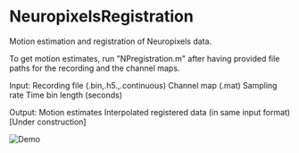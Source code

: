 # NeuropixelsRegistration
 Motion estimation and registration of Neuropixels data.
 
 To get motion estimates, run "NPregistration.m" after having provided file paths for the recording and the channel maps.
 
 Input:
 Recording file (.bin,.h5.,.continuous)
 Channel map (.mat)
 Sampling rate
 Time bin length (seconds)
 
 Output:
 Motion estimates
 Interpolated registered data (in same input format) [Under construction]


![Demo](https://github.com/evarol/NeuropixelsRegistration/blob/master/fig1.png)
